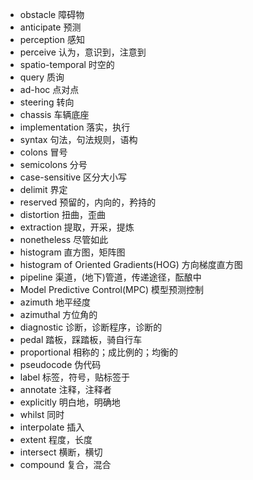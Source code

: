 + obstacle 障碍物
+ anticipate 预测
+ perception 感知
+ perceive 认为，意识到，注意到
+ spatio-temporal 时空的
+ query 质询
+ ad-hoc 点对点
+ steering 转向
+ chassis 车辆底座
+ implementation 落实，执行
+ syntax 句法，句法规则，语构
+ colons 冒号
+ semicolons 分号
+ case-sensitive 区分大小写
+ delimit 界定
+ reserved 预留的，内向的，矜持的
+ distortion 扭曲，歪曲
+ extraction 提取，开采，提炼
+ nonetheless 尽管如此
+ histogram 直方图，矩阵图
+ histogram of Oriented Gradients(HOG) 方向梯度直方图
+ pipeline 渠道，(地下)管道，传递途径，酝酿中
+ Model Predictive Control(MPC) 模型预测控制
+ azimuth 地平经度
+ azimuthal 方位角的
+ diagnostic 诊断，诊断程序，诊断的
+ pedal 踏板，踩踏板，骑自行车
+ proportional 相称的；成比例的；均衡的
+ pseudocode 伪代码
+ label 标签，符号，贴标签于
+ annotate 注释，注释者
+ explicitly 明白地，明确地
+ whilst 同时
+ interpolate 插入
+ extent 程度，长度
+ intersect 横断，横切
+ compound 复合，混合